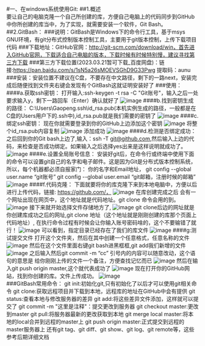 #一、在windows系统使用Git:
        ##1.概述  
                要让自己的电脑克隆一个自己所创建的库，方便自己电脑上的代码同步到GitHub中你所创建的库当中，为了实现，就需要安装一个软件，Git Bash。    
        ##2.GitBash：
                ###说明：GitBash是Windows下的命令行工具，基于msys GNU环境，有git分布式控制版本控制工具，主要用于git版本控制，上传下载项目代码
                ###下载地址：GitHub官网：http://git-scm.com/download/win，首先进入GitHub官网，下载适合自己电脑的版本，下载时候有时候特别慢，建议寻找第三方下载
                ###第三方下载位置(2023.03.21暂可下载_百度网盘)：链接:https://pan.baidu.com/s/1sN5a26sMOEVSGhD9G33Pwg  提取码：aunu
                ###安装：安装位置不建议在C盘，不要存在中文路径，剩下的一路next，安装完成后随便找到文件夹右键会发现有个GitBash这就证明安装好了
                ###使用：
                        ####a.获取ssh密钥：
                          打开输入:ssh-keygen -t rsa -C "Git账号"，输入之后一处要求输入y，剩下一路回车（Enter）确认就好了
                          ![image](https://user-images.githubusercontent.com/96098969/226531764-6cc1bdb1-73cc-400d-9692-6ad6ee703424.png)
                        ####b.找到密钥生成的路径：
                          C:\Users\Gaopeng\.ssh\id_rsa.pub(本机实例生成的路径，一般都是在C盘的Users用户下的.ssh中),id_rsa.pub就是我们需要的密钥了
                          ![image](https://user-images.githubusercontent.com/96098969/226531705-a58acf40-8523-4171-bcbc-ba6c584e0b93.png)
                        ####c.绑定ssh密钥：
                          现在你就需要登录到你的GitHub上边添加这个密钥
                          ![image](https://user-images.githubusercontent.com/96098969/226532484-c63acb10-20d1-4ffe-9327-ab75765ad46d.png)
                          将整个id_rsa.pub内容复制
                          ![image](https://user-images.githubusercontent.com/96098969/226532547-a7d2abe7-25cf-4875-a600-34a51277e29b.png)
                          添加成功
                          ![image](https://user-images.githubusercontent.com/96098969/226532957-e09a5478-f941-4a53-b164-b98a27586298.png)
                        ####d.检测是否绑定成功：
                          之后回到你的Git bash上边了,输入：ssh -T git@github.com,然后输入上边的代码，来检查是否成功绑定。如果输入之后选择yes出来是这样说明就成功了。
                          ![image](https://user-images.githubusercontent.com/96098969/226533208-e8a65ceb-196b-44b9-b2e0-8b5941a24740.png)
                        ####e.设置全局账号信息：
                                安装好git后，在命令行或终端中使用下面的命令可以设置git自己的名字和电子邮件。这是因为Git是分布式版本控制系统，所以，每个机器都必须自报家门：                                 你的名字和Email地址，
                                        git config --global user.name “git账号”
                                        git config --global user.email “git邮箱，注册时候的邮箱”
                                        ![image](https://user-images.githubusercontent.com/96098969/226533518-9377fced-b72a-4714-9ac7-140bd9c5760a.png)
                        ####f.代码克隆：
                                下面就要将你的库克隆下来到本地电脑中，方便以后进行上传代码，链接: https://github.com/，
                                ![image](https://user-images.githubusercontent.com/96098969/226533764-d29de664-eb13-4a82-bb1d-a9cdac8f857d.png)
                                在库创建完成之后 会有一个网址出现在网页中，这个地址就是代码地址。git clone 命令会用的到。
                                ![image](https://user-images.githubusercontent.com/96098969/226533873-3e2f8464-9f18-4689-8729-262b5fcf682c.png)
                                接下来就开始选择文件存储地方了,
                                ![image](https://user-images.githubusercontent.com/96098969/226533944-59c30f03-2457-4d31-bb68-5c558464b88b.png)
                                git clone后边的网址就是你创建库成功之后的网址,git clone 地址（这个地址就是刚刚创建的库那个页面上代码地址）,
                                在执行命令过程有时候会让你输入账号密码啥的，这个不要输错了就行！
                                ![image](https://user-images.githubusercontent.com/96098969/226534130-7b6c450c-00b2-470a-a7f0-38575d8c7d5c.png)
                                可以看到，指定目录已经存在了我们的库文件
                                ![image](https://user-images.githubusercontent.com/96098969/226534193-c546792c-ea4e-4c48-b1bb-ddb2721c5125.png)
                        ####g:测试提交文件
                                打开这个文件夹，然后在其中创建一个任意格式，任意名称的文件
                                ![image](https://user-images.githubusercontent.com/96098969/226534277-cae38654-9e12-47bb-9fb4-663313878ab8.png)
                                然后在这个文件里面右键git bash进黑框框,git add我们新增的文件
                                ![image](https://user-images.githubusercontent.com/96098969/226534336-9058ffb3-c4c5-4e5f-93cb-5a24dd2e1555.png)
                                之后输入然后git commit -m “cc” 引号内的内容可以随意改动，这个语句的意思是 给你刚刚上传的文件一个备注，方便查找记忆而已
                                ![image](https://user-images.githubusercontent.com/96098969/226534376-416707b0-0427-4571-8186-d426d41d0267.png)
                                然后在输入git push origin master,这个就代表成功了
                                ![image](https://user-images.githubusercontent.com/96098969/226534433-f2523d2c-1885-4a44-be86-83098620e172.png)
                                现在打开你的GitHub网站，找到你创建的库。文件上传成功。
                                ![image](https://user-images.githubusercontent.com/96098969/226534485-dcb7a620-50e3-4600-9b15-c3ab0934a732.png)      
                ###GitBash常用命令：
                        git init:初始化git,只有初始化了以后才可以使用git相关命令
                        git clone:获取远程项目并下载到本地，远程库的地址在GitHub中会有提供
                        git status:查看本地与修改服务器的差异
                        git add:将这些差异文件添加，这样就可以提交了
                        git commit -m "这里是注释"：提交更改到服务器
                        git checkout master:更改到master
                        git pull:将服务器最新的更改获取到本地
                        git merge local master:将本地的local合并到远程的master上
                        git push origin master:正式提交到远程的master服务器上
                        还有git tag、git diff、git show、git log、git remote等，这些参考后期详细文档
                
                        
                                
                
